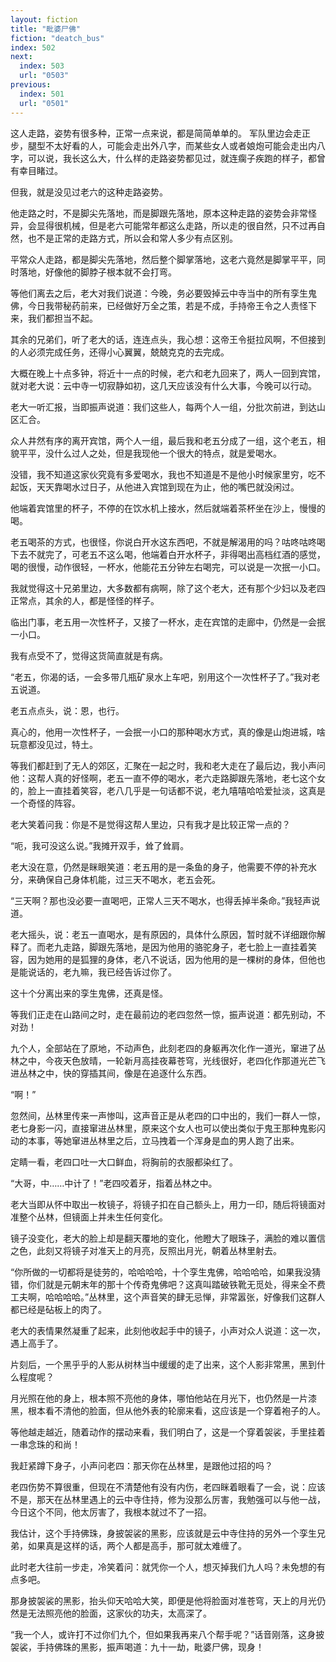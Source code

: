 ```yaml
---
layout: fiction
title: "毗婆尸佛"
fiction: "deatch_bus"
index: 502
next:
  index: 503
  url: "0503"
previous:
  index: 501
  url: "0501"
---
```

这人走路，姿势有很多种，正常一点来说，都是简简单单的。 军队里边会走正步，腿型不太好看的人，可能会走出外八字，而某些女人或者娘炮可能会走出内八字，可以说，我长这么大，什么样的走路姿势都见过，就连瘸子疾跑的样子，都曾有幸目睹过。

但我，就是没见过老六的这种走路姿势。

他走路之时，不是脚尖先落地，而是脚跟先落地，原本这种走路的姿势会非常怪异，会显得很机械，但是老六可能常年都这么走路，所以走的很自然，只不过再自然，也不是正常的走路方式，所以会和常人多少有点区别。

平常众人走路，都是脚尖先落地，然后整个脚掌落地，这老六竟然是脚掌平平，同时落地，好像他的脚脖子根本就不会打弯。

等他们离去之后，老大对我们说道：今晚，务必要毁掉云中寺当中的所有孪生鬼佛，今日我带秘药前来，已经做好万全之策，若是不成，手持帝王令之人责怪下来，我们都担当不起。

其余的兄弟们，听了老大的话，连连点头，我心想：这帝王令挺拉风啊，不但接到的人必须完成任务，还得小心翼翼，兢兢克克的去完成。

大概在晚上十点多钟，将近十一点的时候，老六和老九回来了，两人一回到宾馆，就对老大说：云中寺一切寂静如初，这几天应该没有什么大事，今晚可以行动。

老大一听汇报，当即振声说道：我们这些人，每两个人一组，分批次前进，到达山区汇合。

众人井然有序的离开宾馆，两个人一组，最后我和老五分成了一组，这个老五，相貌平平，没什么过人之处，但是我现他一个很大的特点，就是爱喝水。

没错，我不知道这家伙究竟有多爱喝水，我也不知道是不是他小时候家里穷，吃不起饭，天天靠喝水过日子，从他进入宾馆到现在为止，他的嘴巴就没闲过。

他端着宾馆里的杯子，不停的在饮水机上接水，然后就端着茶杯坐在沙上，慢慢的喝。

老五喝茶的方式，也很怪，你说白开水这东西吧，不就是解渴用的吗？咕咚咕咚喝下去不就完了，可老五不这么喝，他端着白开水杯子，非得喝出高档红酒的感觉，喝的很慢，动作很轻，一杯水，他能花五分钟左右喝完，可以说是一次抿一小口。

我就觉得这十兄弟里边，大多数都有病啊，除了这个老大，还有那个少妇以及老四正常点，其余的人，都是怪怪的样子。

临出门事，老五用一次性杯子，又接了一杯水，走在宾馆的走廊中，仍然是一会抿一小口。

我有点受不了，觉得这货简直就是有病。

“老五，你渴的话，一会多带几瓶矿泉水上车吧，别用这个一次性杯子了。”我对老五说道。

老五点点头，说：恩，也行。

真心的，他用一次性杯子，一会抿一小口的那种喝水方式，真的像是山炮进城，啥玩意都没见过，特土。

等我们都赶到了无人的郊区，汇聚在一起之时，我和老大走在了最后边，我小声问他：这帮人真的好怪啊，老五一直不停的喝水，老六走路脚跟先落地，老七这个女的，脸上一直挂着笑容，老八几乎是一句话都不说，老九嘻嘻哈哈爱扯淡，这真是一个奇怪的阵容。

老大笑着问我：你是不是觉得这帮人里边，只有我才是比较正常一点的？

“呃，我可没这么说。”我摊开双手，耸了耸肩。

老大没在意，仍然是眯眼笑道：老五用的是一条鱼的身子，他需要不停的补充水分，来确保自己身体机能，过三天不喝水，老五会死。

“三天啊？那也没必要一直喝吧，正常人三天不喝水，也得丢掉半条命。”我轻声说道。

老大摇头，说：老五一直喝水，是有原因的，具体什么原因，暂时就不详细跟你解释了。而老九走路，脚跟先落地，是因为他用的骆驼身子，老七脸上一直挂着笑容，因为她用的是狐狸的身体，老八不说话，因为他用的是一棵树的身体，但他也是能说话的，老九嘛，我已经告诉过你了。

这十个分离出来的孪生鬼佛，还真是怪。

等我们正走在山路间之时，走在最前边的老四忽然一惊，振声说道：都先别动，不对劲！

九个人，全部站在了原地，不动声色，此刻老四的身躯再次化作一道光，窜进了丛林之中，今夜天色放晴，一轮新月高挂夜幕苍穹，光线很好，老四化作那道光芒飞进丛林之中，快的穿插其间，像是在追逐什么东西。

“啊！”

忽然间，丛林里传来一声惨叫，这声音正是从老四的口中出的，我们一群人一惊，老七身影一闪，直接窜进丛林里，原来这个女人也可以使出类似于鬼王那种鬼影闪动的本事，等她窜进丛林里之后，立马拽着一个浑身是血的男人跑了出来。

定睛一看，老四口吐一大口鲜血，将胸前的衣服都染红了。

“大哥，中……中计了！”老四咬着牙，指着丛林之中。

老大当即从怀中取出一枚镜子，将镜子扣在自己额头上，用力一印，随后将镜面对准整个丛林，但镜面上并未生任何变化。

镜子没变化，老大的脸上却是翻天覆地的变化，他瞪大了眼珠子，满脸的难以置信之色，此刻又将镜子对准天上的月亮，反照出月光，朝着丛林里射去。

“你所做的一切都将是徒劳的，哈哈哈哈，十个孪生鬼佛，哈哈哈哈，如果我没猜错，你们就是元朝末年的那十个传奇鬼佛吧？这真叫踏破铁靴无觅处，得来全不费工夫啊，哈哈哈哈。”丛林里，这个声音笑的肆无忌惮，非常嚣张，好像我们这群人都已经是砧板上的肉了。

老大的表情果然凝重了起来，此刻他收起手中的镜子，小声对众人说道：这一次，遇上高手了。

片刻后，一个黑乎乎的人影从树林当中缓缓的走了出来，这个人影非常黑，黑到什么程度呢？

月光照在他的身上，根本照不亮他的身体，哪怕他站在月光下，也仍然是一片漆黑，根本看不清他的脸面，但从他外表的轮廓来看，这应该是一个穿着袍子的人。

等他越走越近，随着动作的摆动来看，我们明白了，这是一个穿着袈裟，手里挂着一串念珠的和尚！

我赶紧蹲下身子，小声问老四：那天你在丛林里，是跟他过招的吗？

老四伤势不算很重，但现在不清楚他有没有内伤，老四眯着眼看了一会，说：应该不是，那天在丛林里遇上的云中寺住持，修为没那么厉害，我勉强可以与他一战，今日这个不同，他太厉害了，我根本就过不了一招。

我估计，这个手持佛珠，身披袈裟的黑影，应该就是云中寺住持的另外一个孪生兄弟，如果真是这样的话，两个人都是高手，那可就太难缠了。

此时老大往前一步走，冷笑着问：就凭你一个人，想灭掉我们九人吗？未免想的有点多吧。

那身披袈裟的黑影，抬头仰天哈哈大笑，即便是他将脸面对准苍穹，天上的月光仍然是无法照亮他的脸面，这家伙的功夫，太高深了。

“我一个人，或许打不过你们九个，但如果我再来八个帮手呢？”话音刚落，这身披袈裟，手持佛珠的黑影，振声喝道：九十一劫，毗婆尸佛，现身！